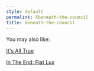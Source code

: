 ```yaml
---
style: default
permalink: Xbeneath-the-council
title: beneath-the-council
---
```

You may also like:

[It's All True](http://scp-wiki.net/this-is-the-real-life)

[In The End: Fiat Lux](http://scp-wiki.net/intheendfiatlux)
